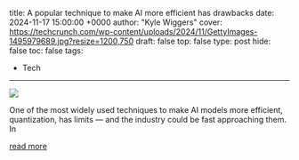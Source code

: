 title: A popular technique to make AI more efficient has drawbacks
date: 2024-11-17 15:00:00 +0000
author: "Kyle Wiggers"
cover: https://techcrunch.com/wp-content/uploads/2024/11/GettyImages-1495979689.jpg?resize=1200,750
draft: false
top: false
type: post
hide: false
toc: false
tags:
  - Tech
---

![](https://techcrunch.com/wp-content/uploads/2024/11/GettyImages-1495979689.jpg?resize=1200,750)

One of the most widely used techniques to make AI models more efficient, quantization, has limits — and the industry could be fast approaching them. In

[read more](https://techcrunch.com/2024/11/17/a-popular-technique-to-make-ai-more-efficient-has-drawbacks/)
